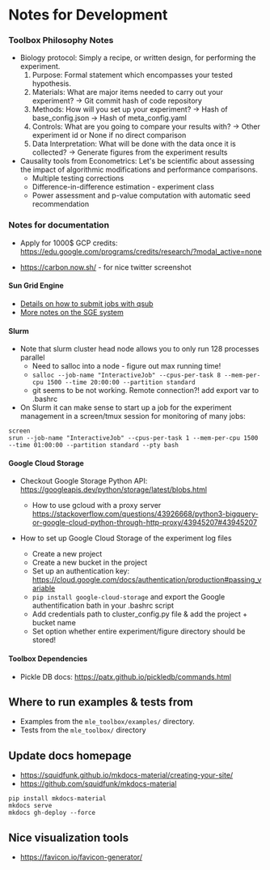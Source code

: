 # Notes for Development

### Toolbox Philosophy Notes
- Biology protocol: Simply a recipe, or written design, for performing the experiment.
    1. Purpose: Formal statement which encompasses your tested hypothesis.
    2. Materials: What are major items needed to carry out your experiment?
        -> Git commit hash of code repository
    3. Methods: How will you set up your experiment?
        -> Hash of base_config.json
        -> Hash of meta_config.yaml
    4. Controls: What are you going to compare your results with?
        -> Other experiment id or None if no direct comparison
    5. Data Interpretation: What will be done with the data once it is collected?
        -> Generate figures from the experiment results
- Causality tools from Econometrics: Let's be scientific about assessing the impact of algorithmic modifications and performance comparisons.
    - Multiple testing corrections
    - Difference-in-difference estimation - experiment class
    - Power assessment and p-value computation with automatic seed recommendation


### Notes for documentation

- Apply for 1000$ GCP credits: https://edu.google.com/programs/credits/research/?modal_active=none
* https://carbon.now.sh/ - for nice twitter screenshot


#### Sun Grid Engine
* [Details on how to submit jobs with qsub](http://bioinformatics.mdc-berlin.de/intro2Unixandmle/sun_grid_engine_for_beginners/how_to_submit_a_job_using_qsub.html)
* [More notes on the SGE system](https://www.osc.edu/supercomputing/batch-processing-at-osc/monitoring-and-managing-your-job)

#### Slurm
* Note that slurm cluster head node allows you to only run 128 processes parallel
    - Need to salloc into a node - figure out max running time!
    - `salloc --job-name "InteractiveJob" --cpus-per-task 8 --mem-per-cpu 1500 --time 20:00:00 --partition standard`
    - git seems to be not working. Remote connection?! add export var to .bashrc
* On Slurm it can make sense to start up a job for the experiment management in a screen/tmux session for monitoring of many jobs:
```
screen
srun --job-name "InteractiveJob" --cpus-per-task 1 --mem-per-cpu 1500 --time 01:00:00 --partition standard --pty bash
```

#### Google Cloud Storage
* Checkout Google Storage Python API: https://googleapis.dev/python/storage/latest/blobs.html
    - How to use gcloud with a proxy server https://stackoverflow.com/questions/43926668/python3-bigquery-or-google-cloud-python-through-http-proxy/43945207#43945207

* How to set up Google Cloud Storage of the experiment log files
    - Create a new project
    - Create a new bucket in the project
    - Set up an authentication key: https://cloud.google.com/docs/authentication/production#passing_variable
    - `pip install google-cloud-storage` and export the Google authentification bath in your .bashrc script
    - Add credentials path to cluster_config.py file & add the project + bucket name
    - Set option whether entire experiment/figure directory should be stored!

#### Toolbox Dependencies
* Pickle DB docs: https://patx.github.io/pickledb/commands.html


## Where to run examples & tests from
- Examples from the `mle_toolbox/examples/` directory.
- Tests from the `mle_toolbox/` directory

## Update docs homepage

- https://squidfunk.github.io/mkdocs-material/creating-your-site/
- https://github.com/squidfunk/mkdocs-material

```
pip install mkdocs-material
mkdocs serve
mkdocs gh-deploy --force
```

## Nice visualization tools

- https://favicon.io/favicon-generator/
